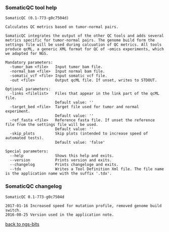 ### SomaticQC tool help
	SomaticQC (0.1-773-g0c7504d)
	
	Calculates QC metrics based on tumor-normal pairs.
	
	SomaticQC integrates the output of the other QC tools and adds several metrics specific for tumor-normal pairs. The genome build form the settings file will be used during calcuation of QC metrics. All tools produce qcML, a generic XML format for QC of -omics experiments, which we adapted for NGS.
	
	Mandatory parameters:
	  -tumor_bam <file>   Input tumor bam file.
	  -normal_bam <file>  Input normal bam file.
	  -somatic_vcf <file> Input somatic vcf file.
	  -out <file>         Output qcML file. If unset, writes to STDOUT.
	
	Optional parameters:
	  -links <filelist>   Files that appear in the link part of the qcML file.
	                      Default value: ''
	  -target_bed <file>  Target file used for tumor and normal experiment.
	                      Default value: ''
	  -ref_fasta <file>   Reference fasta file. If unset the reference file from the settings file will be used.
	                      Default value: ''
	  -skip_plots         Skip plots (intended to increase speed of automated tests).
	                      Default value: 'false'
	
	Special parameters:
	  --help              Shows this help and exits.
	  --version           Prints version and exits.
	  --changelog         Prints changeloge and exits.
	  --tdx               Writes a Tool Definition Xml file. The file name is the application name with the suffix '.tdx'.
	
### SomaticQC changelog
	SomaticQC 0.1-773-g0c7504d
	
	2017-01-16 Increased speed for mutation profile, removed genome build switch.
	2016-08-25 Version used in the application note.
[back to ngs-bits](https://github.com/imgag/ngs-bits)